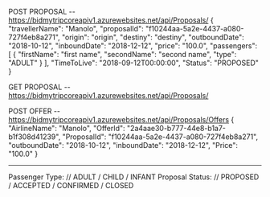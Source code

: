 POST PROPOSAL -- https://bidmytripcoreapiv1.azurewebsites.net/api/Proposals/
{
  "travellerName": "Manolo",
  "proposalId": "f10244aa-5a2e-4437-a080-727f4eb8a271",
  "origin": "origin",
  "destiny": "destiny",
  "outboundDate": "2018-10-12",
  "inboundDate": "2018-12-12",
  "price": "100.0",
  "passengers": [
	  {
	  "firstName": "first name",
	  "secondName": "second name",
	  "type": "ADULT"
	}
  ],
  "TimeToLive": "2018-09-12T00:00:00",
  "Status": "PROPOSED"
}


GET PROPOSAL -- https://bidmytripcoreapiv1.azurewebsites.net/api/Proposals/



POST OFFER -- https://bidmytripcoreapiv1.azurewebsites.net/api/Proposals/Offers
{
  "AirlineName": "Manolo",
  "OfferId": "2a4aae30-b777-44e8-b1a7-b1f308d41239",
  "ProposalId": "f10244aa-5a2e-4437-a080-727f4eb8a271", 
  "outboundDate": "2018-10-12",
  "inboundDate": "2018-12-12",
  "Price": "100.0"
}

************************************************************

Passenger Type: // ADULT / CHILD / INFANT
Proposal Status: // PROPOSED / ACCEPTED / CONFIRMED / CLOSED

